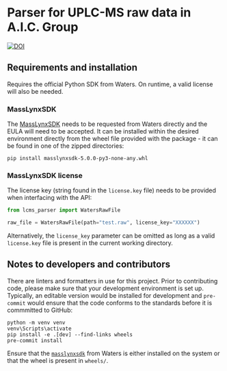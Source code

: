 # Parser for UPLC-MS raw data in A.I.C. Group
[![DOI](https://zenodo.org/badge/DOI/10.5281/zenodo.11174536.svg)](https://doi.org/10.5281/zenodo.11174536)

## Requirements and installation

Requires the official Python SDK from Waters. On runtime, a valid license will also be needed.

### MassLynxSDK

The [MassLynxSDK](https://microapps.on-demand.waters.com/home/downloads/masslynx-sdk) needs to be requested from Waters directly and the EULA will need to be accepted. It can be installed within the desired environment directly from the wheel file provided with the package - it can be found in one of the zipped directories:

```
pip install masslynxsdk-5.0.0-py3-none-any.whl
```

### MassLynxSDK license

The license key (string found in the `license.key` file) needs to be provided when interfacing with the API:

```python
from lcms_parser import WatersRawFile

raw_file = WatersRawFile(path="test.raw", license_key="XXXXXX")
```

Alternatively, the `license_key` parameter can be omitted as long as a valid `license.key` file is present in the current working directory.

## Notes to developers and contributors

There are linters and formatters in use for this project. Prior to contributing code, please make sure that your development environment is set up. Typically, an editable version would be installed for development and `pre-commit` would ensure that the code conforms to the standards before it is commmitted to GitHub:

```
python -m venv venv
venv\Scripts\activate
pip install -e .[dev] --find-links wheels
pre-commit install
```

Ensure that the [`masslynxsdk`](https://microapps.on-demand.waters.com/home/downloads/masslynx-sdk) from Waters is either installed on the system or that the wheel is present in `wheels/`.